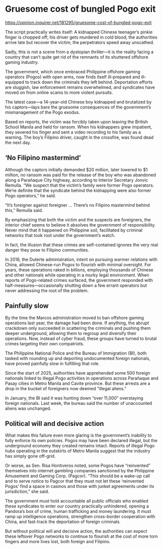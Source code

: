 # Gruesome cost of bungled Pogo exit

https://opinion.inquirer.net/181295/gruesome-cost-of-bungled-pogo-exit



The script practically writes itself: A kidnapped Chinese teenager’s pinkie finger is chopped off; his driver gets murdered in cold blood; the authorities arrive late but recover the victim; the perpetrators speed away unscathed.

Sadly, this is not a scene from a dystopian thriller—it is the reality facing a country that can’t quite get rid of the remnants of its shuttered offshore gaming industry.

The government, which once embraced Philippine offshore gaming operators (Pogos) with open arms, now finds itself ill-prepared and ill-equipped to track down the criminals they left behind. Deportation efforts are sluggish, law enforcement remains overwhelmed, and syndicates have moved on from online scams to more violent pursuits.

The latest case—a 14-year-old Chinese boy kidnapped and brutalized by his captors—lays bare the gruesome consequences of the government’s mismanagement of the Pogo exodus.

Based on reports, the victim was forcibly taken upon leaving the British School Manila and held for ransom. When his kidnappers grew impatient, they severed his finger and sent a video recording to his family as a warning. The boy’s Filipino driver, caught in the crossfire, was found dead the next day.



##  ‘No Filipino mastermind’



Although the captors initially demanded $20 million, later lowered to $1 million, no ransom was paid for the release of the boy who was abandoned along a Parañaque City highway, according to Interior Secretary Jonvic Remulla. “We suspect that the victim’s family were former Pogo operators. We’re definite that the syndicate behind the kidnapping were also former Pogo operators,” he said.

“It’s foreigner against foreigner … There’s no Filipino mastermind behind this,” Remulla said.

By emphasizing that both the victim and the suspects are foreigners, the interior chief seems to believe it absolves the government of responsibility. Never mind that it happened on Philippine soil, facilitated by criminal networks that took root under the government’s watch.

In fact, the illusion that these crimes are self-contained ignores the very real danger they pose to Filipino communities.

In 2016, the Duterte administration, intent on pursuing warmer relations with China, allowed Chinese-run Pogos to flourish with minimal oversight. For years, these operations raked in billions, employing thousands of Chinese and other nationals while operating in a murky legal environment. When reports of Pogo-related crimes surfaced, the government responded with half-measures—occasionally shutting down a few errant operators but never addressing the root of the problem.



##  Painfully slow



By the time the Marcos administration moved to ban offshore gaming operations last year, the damage had been done. If anything, the abrupt crackdown only succeeded in scattering the criminals and pushing them deeper underground, allowing them to regroup and diversify their operations. Now, instead of cyber fraud, these groups have turned to brutal crimes targeting their own compatriots.

The Philippine National Police and the Bureau of Immigration (BI), both tasked with rounding up and deporting undocumented foreign nationals, have proved painfully slow in fulfilling that role.

Since the start of 2025, authorities have apprehended some 500 foreign nationals linked to illegal Pogo activities in operations across Parañaque and Pasay cities in Metro Manila and Cavite province. But these arrests are a drop in the bucket of foreigners now deemed “illegal aliens.”

In January, the BI said it was hunting down “over 11,000” overstaying foreign nationals. Last week, the bureau said the number of unaccounted aliens was unchanged.



##  Political will and decisive action



What makes this failure even more glaring is the government’s inability to fully enforce its own policies. Pogos may have been declared illegal, but the underground economy they created remains intact. Reports of illegal Pogo hubs operating in the outskirts of Metro Manila suggest that the industry has simply gone off-grid.

Or worse, as Sen. Risa Hontiveros noted, some Pogos have “reinvented” themselves into internet gambling companies sanctioned by the Philippine Amusement and Gaming Corp. (Pagcor). “This should be a wake-up call and to serve notice to Pagcor that they must not let these ‘reinvented Pogos’ find a space in casinos and those with junket agreements under its jurisdiction,” she said.

The government must hold accountable all public officials who enabled these syndicates to enter our country practically unhindered, opening a Pandora’s box of crime, human trafficking and money laundering. It must ramp up intelligence operations, strengthen cross-border cooperation with China, and fast-track the deportation of foreign criminals.

But without political will and decisive action, the authorities can expect these leftover Pogo networks to continue to flourish at the cost of more torn fingers and more lives lost, both foreign and Filipino.